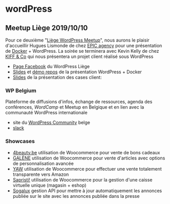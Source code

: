 # wordPress

## Meetup Liège 2019/10/10

Pour ce deuxième "[Liège WordPress Meetup][meetup]", nous aurons le plaisir d'accueillir Hugues Lismonde de chez [EPIC agency][epic] pour une présentation de [Docker][docker] + WordPress. La soirée se terminera avec Kevin Kelly de chez [KIFF & Co][kiffnco] qui nous présentera un projet client réalisé sous WordPress
- [Page Facebook][wplgeFacebook] du WordPress Liège
- [Slides][wplgeDockerSlides] et [démo repos][wplgeDockerDemo] de la présentation WordPress + Docker
- [Slides][wplgeCaseSlides] de la présentation des cases client:

### WP Belgium
Plateforme de diffusions d'infos, échange de ressources, agenda des conférences, *WordCamp* et Meetup en Belgique et en lien avec la communauté WordPress internationale
- site du [WordPress Community][wpbe] belge
- [slack][wpslack]

### Showcases
- [4beauty.be][4beauty] utilisation de Woocommerce pour vente de bons cadeaux
- [GALÈNE][galenebags] utilisation de Woocommerce pour vente d'articles avec options de personnalisation avancée
- [YAW][yaw] utilisation de Woocommerce pour effectuer une vente totalement transparente vers Amazon
- [Sapristi!][sapristi] utilisation de Woocommerce pour la gestion d'une caisse virtuelle unique (magasin + eshop)
- [Sogalux][sogalux] gestion API pour mettre à jour automatiquement les annonces publiée sur le site avec les annonces publiée dans la presse  


[meetup]: https://www.meetup.com/fr-FR/Liege-WordPress-Meetup/events/265120279/
[docker]: https://hub.docker.com/
[epic]: https://www.epic.net/en/
[kiffnco]: http://www.kiffandco.be/
[wpbe]: https://wpbelgium.be/
[wpslack]: https://wpbelgium.be/slack/
[4beauty]: https://www.4beauty.be/
[galenebags]: https://galenebags.com/
[yaw]: https://yaw.fr/
[sapristi]: https://www.sapristi.design/
[sogalux]: https://sogalux.be/
[wplgeFacebook]: https://www.facebook.com/wpliege
[wplgeDockerSlides]: https://github.com/epicagency/docker-wordpress-slides
[wplgeDockerDemo]: https://github.com/epicagency/docker-wordpress-demo
[wplgeCaseSlides]: https://www.icloud.com/keynote/03yijzmbEX_G1Jycsv6jRqwcw#presentation
